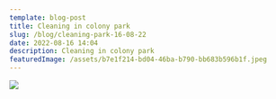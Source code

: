 ```yaml
---
template: blog-post
title: Cleaning in colony park
slug: /blog/cleaning-park-16-08-22
date: 2022-08-16 14:04
description: Cleaning in colony park
featuredImage: /assets/b7e1f214-bd04-46ba-b790-bb683b596b1f.jpeg
---
```

![](/assets/d196c77a-15eb-475e-915c-089db2989812.jpeg)